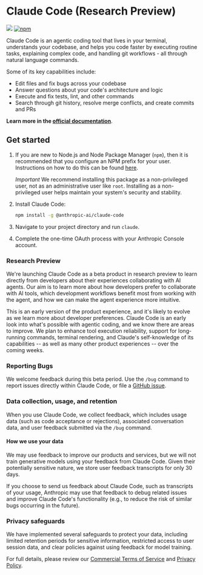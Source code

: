 # Claude Code (Research Preview)

![](https://img.shields.io/badge/Node.js-18%2B-brightgreen?style=flat-square) [![npm]](https://www.npmjs.com/package/@anthropic-ai/claude-code)

[npm]: https://img.shields.io/npm/v/@anthropic-ai/claude-code.svg?style=flat-square

Claude Code is an agentic coding tool that lives in your terminal, understands your codebase, and helps you code faster by executing routine tasks, explaining complex code, and handling git workflows - all through natural language commands.

Some of its key capabilities include:

- Edit files and fix bugs across your codebase
- Answer questions about your code's architecture and logic
- Execute and fix tests, lint, and other commands
- Search through git history, resolve merge conflicts, and create commits and PRs

**Learn more in the [official documentation](https://docs.anthropic.com/en/docs/claude-code/overview)**.

## Get started

1. If you are new to Node.js and Node Package Manager (`npm`), then it is recommended that you configure an NPM prefix for your user.
   Instructions on how to do this can be found [here](https://docs.anthropic.com/en/docs/agents-and-tools/claude-code/overview#recommended-create-a-new-user-writable-npm-prefix).

   *Important* We recommend installing this package as a non-privileged user, not as an administrative user like `root`.
   Installing as a non-privileged user helps maintain your system's security and stability.

2. Install Claude Code:
   
   ```sh
   npm install -g @anthropic-ai/claude-code
   ```

3. Navigate to your project directory and run <code>claude</code>.

4. Complete the one-time OAuth process with your Anthropic Console account.

### Research Preview

We're launching Claude Code as a beta product in research preview to learn directly from developers about their experiences collaborating with AI agents. Our aim is to learn more about how developers prefer to collaborate with AI tools, which development workflows benefit most from working with the agent, and how we can make the agent experience more intuitive.

This is an early version of the product experience, and it's likely to evolve as we learn more about developer preferences. Claude Code is an early look into what's possible with agentic coding, and we know there are areas to improve. We plan to enhance tool execution reliability, support for long-running commands, terminal rendering, and Claude's self-knowledge of its capabilities -- as well as many other product experiences -- over the coming weeks.

### Reporting Bugs

We welcome feedback during this beta period. Use the `/bug` command to report issues directly within Claude Code, or file a [GitHub issue](https://github.com/anthropics/claude-code/issues).

### Data collection, usage, and retention

When you use Claude Code, we collect feedback, which includes usage data (such as code acceptance or rejections), associated conversation data, and user feedback submitted via the `/bug` command.

#### How we use your data

We may use feedback to improve our products and services, but we will not train generative models using your feedback from Claude Code. Given their potentially sensitive nature, we store user feedback transcripts for only 30 days.

If you choose to send us feedback about Claude Code, such as transcripts of your usage, Anthropic may use that feedback to debug related issues and improve Claude Code's functionality (e.g., to reduce the risk of similar bugs occurring in the future).

### Privacy safeguards

We have implemented several safeguards to protect your data, including limited retention periods for sensitive information, restricted access to user session data, and clear policies against using feedback for model training.

For full details, please review our [Commercial Terms of Service](https://www.anthropic.com/legal/commercial-terms) and [Privacy Policy](https://www.anthropic.com/legal/privacy).
